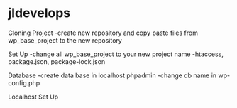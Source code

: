 # jldevelops

Cloning Project
-create new repository and copy paste files from wp_base_project to the new repository

Set Up
-change all wp_base_project to your new project name
-htaccess, package.json, package-lock.json

Database
-create data base in localhost phpadmin
-change db name in wp-config.php

Localhost Set Up
